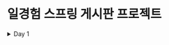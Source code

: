 # 일경험 스프링 게시판 프로젝트 

<details>
<summary>Day 1</summary>

## 24-05-20
- 프로젝트 구조 설명 및 설치
- 게시글 수정, 삭제 기능 추가(완료)

</details>